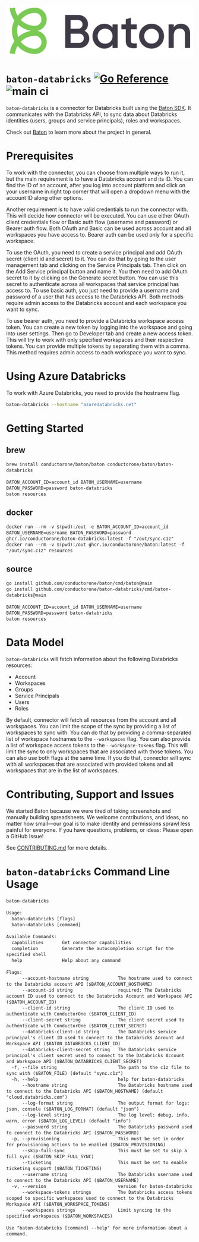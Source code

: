 ![Baton Logo](./docs/images/baton-logo.png)

# `baton-databricks` [![Go Reference](https://pkg.go.dev/badge/github.com/conductorone/baton-databricks.svg)](https://pkg.go.dev/github.com/conductorone/baton-databricks) ![main ci](https://github.com/conductorone/baton-databricks/actions/workflows/main.yaml/badge.svg)

`baton-databricks` is a connector for Databricks built using the 
[Baton SDK](https://github.com/conductorone/baton-sdk). It communicates with the 
Databricks API, to sync data about Databricks identities (users, groups and 
service principals), roles and workspaces. 

Check out [Baton](https://github.com/conductorone/baton) to learn more about the project in general.

# Prerequisites

To work with the connector, you can choose from multiple ways to run it, but the 
main requirement is to have a Databricks account and its ID. You can find the ID 
of an account, after you log into account platform and click on your username in 
right top corner that will open a dropdown menu with the account ID along other 
options.

Another requirement is to have valid credentials to run the connector with. This 
will decide how connector will be executed. You can use either OAuth client 
credentials flow or Basic auth flow (username and password) or Bearer auth flow. 
Both OAuth and Basic can be used across account and all workspaces you have 
access to. Bearer auth can be used only for a specific workspace.

To use the OAuth, you need to create a service principal and add OAuth secret 
(client id and secret) to it. You can do that by going to the user management 
tab and clicking on the Service Principals tab. Then click on the Add Service 
principal button and name it. You then need to add OAuth secret to it by 
clicking on the Generate secret button. You can use this secret to authenticate 
across all workspaces that service principal has access to. To use basic auth, 
you just need to provide a username and password of a user that has access to 
the Databricks API. Both methods require admin access to the Databricks account 
and each workspace you want to sync.

To use bearer auth, you need to provide a Databricks workspace access token. You
can create a new token by logging into the workspace and going into user 
settings. Then go to Developer tab and create a new access token. This will try 
to work with only specified workspaces and their respective tokens. You can 
provide multiple tokens by separating them with a comma. This method requires 
admin access to each workspace you want to sync. 

# Using Azure Databricks

To work with Azure Databricks, you need to provide the hostname flag.

```bash
baton-databricks --hostname "azuredatabricks.net"
```

# Getting Started

## brew

```
brew install conductorone/baton/baton conductorone/baton/baton-databricks

BATON_ACCOUNT_ID=account_id BATON_USERNAME=username BATON_PASSWORD=password baton-databricks
baton resources
```

## docker

```
docker run --rm -v $(pwd):/out -e BATON_ACCOUNT_ID=account_id BATON_USERNAME=username BATON_PASSWORD=password ghcr.io/conductorone/baton-databricks:latest -f "/out/sync.c1z"
docker run --rm -v $(pwd):/out ghcr.io/conductorone/baton:latest -f "/out/sync.c1z" resources
```

## source

```
go install github.com/conductorone/baton/cmd/baton@main
go install github.com/conductorone/baton-databricks/cmd/baton-databricks@main

BATON_ACCOUNT_ID=account_id BATON_USERNAME=username BATON_PASSWORD=password baton-databricks
baton resources
```

# Data Model

`baton-databricks` will fetch information about the following Databricks resources:

- Account
- Workspaces
- Groups
- Service Principals
- Users
- Roles

By default, connector will fetch all resources from the account and all 
workspaces. You can limit the scope of the sync by providing a list of 
workspaces to sync with. You can do that by providing a comma-separated list of 
workspace hostnames to the `--workspaces` flag. You can also provide a list of 
workspace access tokens to the `--workspace-tokens` flag. This will limit the 
sync to only workspaces that are associated with those tokens. You can also use 
both flags at the same time. If you do that, connector will sync with all 
workspaces that are associated with provided tokens and all workspaces that are 
in the list of workspaces.

# Contributing, Support and Issues

We started Baton because we were tired of taking screenshots and manually 
building spreadsheets. We welcome contributions, and ideas, no matter how 
small&mdash;our goal is to make identity and permissions sprawl less painful for 
everyone. If you have questions, problems, or ideas: Please open a GitHub Issue!

See [CONTRIBUTING.md](https://github.com/ConductorOne/baton/blob/main/CONTRIBUTING.md) for more details.

# `baton-databricks` Command Line Usage

```
baton-databricks

Usage:
  baton-databricks [flags]
  baton-databricks [command]

Available Commands:
  capabilities       Get connector capabilities
  completion         Generate the autocompletion script for the specified shell
  help               Help about any command

Flags:
      --account-hostname string           The hostname used to connect to the Databricks account API ($BATON_ACCOUNT_HOSTNAME)
      --account-id string                 required: The Databricks account ID used to connect to the Databricks Account and Workspace API ($BATON_ACCOUNT_ID)
      --client-id string                  The client ID used to authenticate with ConductorOne ($BATON_CLIENT_ID)
      --client-secret string              The client secret used to authenticate with ConductorOne ($BATON_CLIENT_SECRET)
      --databricks-client-id string       The Databricks service principal's client ID used to connect to the Databricks Account and Workspace API ($BATON_DATABRICKS_CLIENT_ID)
      --databricks-client-secret string   The Databricks service principal's client secret used to connect to the Databricks Account and Workspace API ($BATON_DATABRICKS_CLIENT_SECRET)
  -f, --file string                       The path to the c1z file to sync with ($BATON_FILE) (default "sync.c1z")
  -h, --help                              help for baton-databricks
      --hostname string                   The Databricks hostname used to connect to the Databricks API ($BATON_HOSTNAME) (default "cloud.databricks.com")
      --log-format string                 The output format for logs: json, console ($BATON_LOG_FORMAT) (default "json")
      --log-level string                  The log level: debug, info, warn, error ($BATON_LOG_LEVEL) (default "info")
      --password string                   The Databricks password used to connect to the Databricks API ($BATON_PASSWORD)
  -p, --provisioning                      This must be set in order for provisioning actions to be enabled ($BATON_PROVISIONING)
      --skip-full-sync                    This must be set to skip a full sync ($BATON_SKIP_FULL_SYNC)
      --ticketing                         This must be set to enable ticketing support ($BATON_TICKETING)
      --username string                   The Databricks username used to connect to the Databricks API ($BATON_USERNAME)
  -v, --version                           version for baton-databricks
      --workspace-tokens strings          The Databricks access tokens scoped to specific workspaces used to connect to the Databricks Workspace API ($BATON_WORKSPACE_TOKENS)
      --workspaces strings                Limit syncing to the specified workspaces ($BATON_WORKSPACES)

Use "baton-databricks [command] --help" for more information about a command.
```
